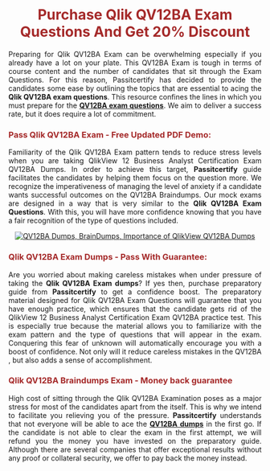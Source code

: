 <meta CHARSET="UTF-8"/>
<h1 style="color:brown;text-align:center;">Purchase Qlik QV12BA Exam Questions And Get 20% Discount</h1>

<p style="text-align:justify">Preparing for Qlik  QV12BA Exam can be overwhelming especially if you already have a lot on your plate. This QV12BA Exam is tough in terms of course content and the number of candidates that sit through the Exam Questions. For this reason, Passitcertify has decided to provide the candidates some ease by outlining the topics that are essential to acing the <strong>Qlik QV12BA exam questions</strong>. This resource confines the lines in which you must prepare for the <a href="https://www.passitcertify.com/qlik/qv12ba-questions.html"><strong> QV12BA exam questions</strong></a>. We aim to deliver a success rate, but it does require a lot of commitment.</p>

<h3 style="color:brown;text-align:left;">Pass Qlik QV12BA Exam - Free Updated PDF Demo:</h3>

<p style="text-align:justify">Familiarity of the Qlik QV12BA Exam pattern tends to reduce stress levels when you are taking QlikView 12 Business Analyst Certification Exam QV12BA Dumps. In order to achieve this target, <strong>Passitcertify</strong> guide facilitates the candidates by helping them focus on the question more. We recognize the imperativeness of managing the level of anxiety if a candidate wants successful outcomes on the QV12BA Braindumps. Our mock exams are designed in a way that is very similar to the <strong>Qlik QV12BA Exam Questions</strong>. With this, you will have more confidence knowing that you have a fair recognition of the type of questions included.</p>

<p style="text-align: center;"><a href="https://www.passitcertify.com/qlik/qv12ba-questions.html" rel="NOFOLLOW"><img alt="QV12BA Dumps, BrainDumps, Importance of QlikView QV12BA Dumps" src="https://bit.ly/2ToUvun" /></a></p>

<h3 style="color:brown;text-align:left;">Qlik QV12BA Exam Dumps - Pass With Guarantee:</h3>

<p style="text-align:justify">Are you worried about making careless mistakes when under pressure of taking the <strong>Qlik QV12BA Exam dumps</strong>? If yes then, purchase preparatory guide from <strong>Passitcertify</strong> to get a confidence boost. The preparatory material designed for Qlik QV12BA Exam Questions will guarantee that you have enough practice, which ensures that the candidate gets rid of the QlikView 12 Business Analyst Certification Exam QV12BA practice test. This is especially true because the material allows you to familiarize with the exam pattern and the type of questions that will appear in the exam. Conquering this fear of unknown will automatically encourage you with a boost of confidence. Not only will it reduce careless mistakes in the QV12BA , but also adds a sense of accomplishment.</p>

<h3 style="color:brown;text-align:left;">Qlik QV12BA Braindumps Exam - Money back guarantee</h3>

<p style="text-align:justify">High cost of sitting through the Qlik QV12BA Examination poses as a major stress for most of the candidates apart from the  itself. This is why we intend to facilitate you relieving you of the pressure. <strong>Passitcertify</strong> understands that not everyone will be able to ace the <strong><a href="https://www.passitcertify.com/qlik/qv12ba-questions.html">QV12BA dumps</a></strong> in the first go. If the candidate is not able to clear the exam in the first attempt, we will refund you the money you have invested on the preparatory guide. Although there are several companies that offer exceptional results without any proof or collateral security, we offer to pay back the money instead.</p>
